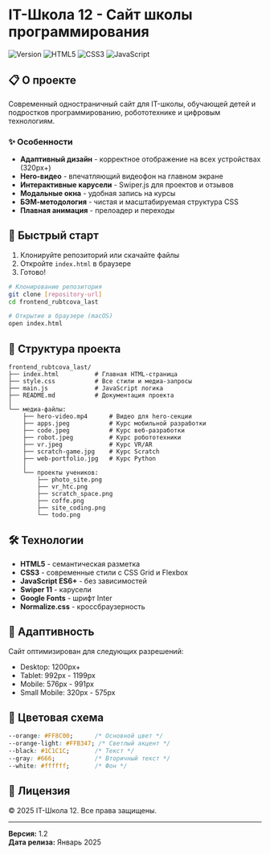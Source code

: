 # IT-Школа 12 - Сайт школы программирования

![Version](https://img.shields.io/badge/version-1.2-orange.svg)
![HTML5](https://img.shields.io/badge/HTML5-E34C26?logo=html5&logoColor=white)
![CSS3](https://img.shields.io/badge/CSS3-1572B6?logo=css3&logoColor=white)
![JavaScript](https://img.shields.io/badge/JavaScript-F7DF1E?logo=javascript&logoColor=black)

## 📋 О проекте

Современный одностраничный сайт для IT-школы, обучающей детей и подростков программированию, робототехнике и цифровым технологиям.

### ✨ Особенности

- **Адаптивный дизайн** - корректное отображение на всех устройствах (320px+)
- **Hero-видео** - впечатляющий видеофон на главном экране
- **Интерактивные карусели** - Swiper.js для проектов и отзывов
- **Модальные окна** - удобная запись на курсы
- **БЭМ-методология** - чистая и масштабируемая структура CSS
- **Плавная анимация** - прелоадер и переходы

## 🚀 Быстрый старт

1. Клонируйте репозиторий или скачайте файлы
2. Откройте `index.html` в браузере
3. Готово! 

```bash
# Клонирование репозитория
git clone [repository-url]
cd frontend_rubtcova_last

# Открытие в браузере (macOS)
open index.html
```

## 📁 Структура проекта

```
frontend_rubtcova_last/
├── index.html          # Главная HTML-страница
├── style.css           # Все стили и медиа-запросы
├── main.js             # JavaScript логика
├── README.md           # Документация проекта
│
└── медиа-файлы:
    ├── hero-video.mp4      # Видео для hero-секции
    ├── apps.jpeg           # Курс мобильной разработки
    ├── code.jpeg           # Курс веб-разработки
    ├── robot.jpeg          # Курс робототехники
    ├── vr.jpeg             # Курс VR/AR
    ├── scratch-game.jpg    # Курс Scratch
    ├── web-portfolio.jpg   # Курс Python
    │
    └── проекты учеников:
        ├── photo_site.png
        ├── vr_htc.png
        ├── scratch_space.png
        ├── coffe.png
        ├── site_coding.png
        └── todo.png
```

## 🛠 Технологии

- **HTML5** - семантическая разметка
- **CSS3** - современные стили с CSS Grid и Flexbox
- **JavaScript ES6+** - без зависимостей
- **Swiper 11** - карусели
- **Google Fonts** - шрифт Inter
- **Normalize.css** - кроссбраузерность

## 📱 Адаптивность

Сайт оптимизирован для следующих разрешений:
- Desktop: 1200px+
- Tablet: 992px - 1199px
- Mobile: 576px - 991px
- Small Mobile: 320px - 575px

## 🎨 Цветовая схема

```css
--orange: #FF8C00;      /* Основной цвет */
--orange-light: #FFB347; /* Светлый акцент */
--black: #1C1C1C;       /* Текст */
--gray: #666;           /* Вторичный текст */
--white: #ffffff;       /* Фон */
```

## 📄 Лицензия

© 2025 IT-Школа 12. Все права защищены.

---

**Версия:** 1.2  
**Дата релиза:** Январь 2025
